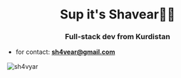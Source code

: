 <h1 align="center">Sup it's Shavear👨‍💻</h1>
<h3 align="center">Full-stack dev from Kurdistan</h3>

- for contact: **sh4vear@gmail.com**

<p>&nbsp;<img align="center" src="https://github-readme-stats.vercel.app/api?username=sh4vyar&show_icons=true&locale=en" alt="sh4vyar" /></p>

